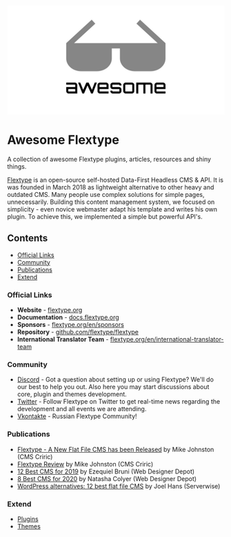 ![Awesome Flextype](awesome-flextype.jpg)
# Awesome Flextype
A collection of awesome Flextype plugins, articles, resources and shiny things.

[Flextype](https://flextype.org) is an open-source self-hosted Data-First Headless CMS & API. It is was founded in March 2018 as lightweight alternative to other heavy and outdated CMS. Many people use complex solutions for simple pages, unnecessarily. Building this content management system, we focused on simplicity - even novice webmaster adapt his template and writes his own plugin. To achieve this, we implemented a simple but powerful API's.

## Contents

- [Official Links](#official-links)
- [Community](#community)
- [Publications](#publications)
- [Extend](#extend)

### Official Links
- **Website** - [flextype.org](https://flextype.org)
- **Documentation** - [docs.flextype.org](docs.flextype.org)
- **Sponsors** - [flextype.org/en/sponsors](https://flextype.org/en/sponsors)
- **Repository** - [github.com/flextype/flextype](https://github.com/flextype/flextype)
- **International Translator Team** - [flextype.org/en/international-translator-team](https://flextype.org/en/international-translator-team)

### Community
- [Discord](https://flextype.org/en/discord) - Got a question about setting up or using Flextype? We'll do our best to help you out. Also here you may start discussions about core, plugin and themes development.
- [Twitter](https://twitter.com/getflextype) - Follow Flextype on Twitter to get real-time news regarding the development and all events we are attending.
- [Vkontakte](https://vk.com/flextype) - Russian Flextype Community!

### Publications
- [Flextype - A New Flat File CMS has been Released](https://www.cmscritic.com/flextype-a-new-flat-file-cms-has-been-released/) by Mike Johnston (CMS Criric)
- [Flextype Review](https://www.cmscritic.com/flextype-review/) by Mike Johnston (CMS Criric)
- [12 Best CMS for 2019](https://www.webdesignerdepot.com/2019/08/12-best-cms-for-2019/) by Ezequiel Bruni (Web Designer Depot)
- [8 Best CMS for 2020](https://www.webdesignerdepot.com/2020/05/8-best-cms-for-2020/) by Natasha Colyer (Web Designer Depot)
- [WordPress alternatives: 12 best flat file CMS](https://blog.ssdnodes.com/blog/flat-file-wordpress-alternatives/) by Joel Hans (Serverwise)

### Extend
- [Plugins](https://github.com/flextype-plugins)
- [Themes](https://github.com/flextype-themes)
